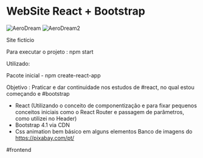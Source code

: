 # WebSite React + Bootstrap


![AeroDream](https://user-images.githubusercontent.com/54908803/65350183-83e98f80-dbbb-11e9-8f69-78e503d76b30.PNG)
![AeroDream2](https://user-images.githubusercontent.com/54908803/65350234-9fed3100-dbbb-11e9-917a-3d87bcda75b4.PNG)


Site fictício

Para executar o projeto : npm start

Utilizado: 

Pacote inicial - npm create-react-app

Objetivo : Praticar e dar continuidade nos estudos de #react, no qual estou começando e #bootstrap

- React (Utilizando o conceito de componentização e para fixar pequenos conceitos iniciais como o React Router e passagem de parâmetros, como utilizei no Header)
- Bootstrap 4.1 via CDN
- Css animation bem básico em alguns elementos
Banco de imagens do https://pixabay.com/pt/

#frontend
